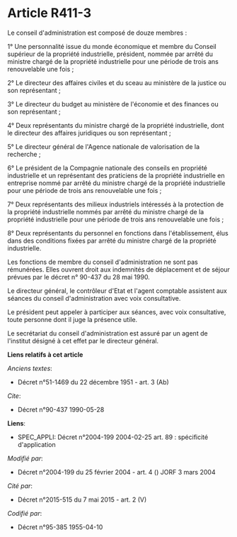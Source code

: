 # Article R411-3

Le conseil d'administration est composé de douze membres :

1° Une personnalité issue du monde économique et membre du Conseil supérieur de la propriété industrielle, président, nommée
par arrêté du ministre chargé de la propriété industrielle pour une période de trois ans renouvelable une fois ;

2° Le directeur des affaires civiles et du sceau au ministère de la justice ou son représentant ;

3° Le directeur du budget au ministère de l'économie et des finances ou son représentant ;

4° Deux représentants du ministre chargé de la propriété industrielle, dont le directeur des affaires juridiques ou son
représentant ;

5° Le directeur général de l'Agence nationale de valorisation de la recherche ;

6° Le président de la Compagnie nationale des conseils en propriété industrielle et un représentant des praticiens de la
propriété industrielle en entreprise nommé par arrêté du ministre chargé de la propriété industrielle pour une période de
trois ans renouvelable une fois ;

7° Deux représentants des milieux industriels intéressés à la protection de la propriété industrielle nommés par arrêté du
ministre chargé de la propriété industrielle pour une période de trois ans renouvelable une fois ;

8° Deux représentants du personnel en fonctions dans l'établissement, élus dans des conditions fixées par arrêté du ministre
chargé de la propriété industrielle.

Les fonctions de membre du conseil d'administration ne sont pas rémunérées. Elles ouvrent droit aux indemnités de déplacement
et de séjour prévues par le décret n° 90-437 du 28 mai 1990.

Le directeur général, le contrôleur d'Etat et l'agent comptable assistent aux séances du conseil d'administration avec voix
consultative.

Le président peut appeler à participer aux séances, avec voix consultative, toute personne dont il juge la présence utile.

Le secrétariat du conseil d'administration est assuré par un agent de l'institut désigné à cet effet par le directeur
général.

**Liens relatifs à cet article**

_Anciens textes_:

  - Décret n°51-1469 du 22 décembre 1951 - art. 3 (Ab)

_Cite_:

  - Décret n°90-437 1990-05-28

**Liens**:

  - SPEC_APPLI: Décret n°2004-199 2004-02-25 art. 89 : spécificité d'application

_Modifié par_:

  - Décret n°2004-199 du 25 février 2004 - art. 4 () JORF 3 mars 2004

_Cité par_:

  - Décret n°2015-515 du 7 mai 2015 - art. 2 (V)

_Codifié par_:

  - Décret n°95-385 1955-04-10
